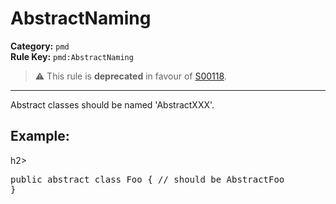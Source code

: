 # AbstractNaming
**Category:** `pmd`<br/>
**Rule Key:** `pmd:AbstractNaming`<br/>
> :warning: This rule is **deprecated** in favour of [S00118](https://rules.sonarsource.com/java/RSPEC-118).

-----

<!-- (c) 2019 PMD -->
Abstract classes should be named 'AbstractXXX'.
<h2>Example:</h2>h2>
<pre>
public abstract class Foo { // should be AbstractFoo
}
  </pre>
